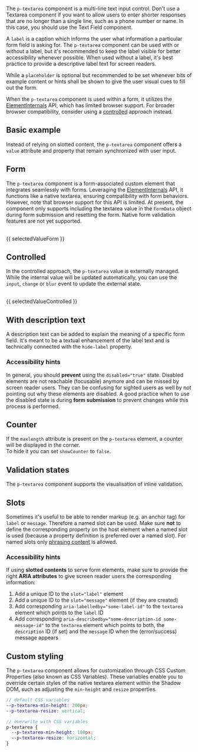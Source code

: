 <ComponentHeading name="Textarea"></ComponentHeading>

The `p-textarea` component is a multi-line text input control. Don't use a Textarea component if you want to allow users
to enter shorter responses that are no longer than a single line, such as a phone number or name. In this case, you
should use the Text Field component.

A `label` is a caption which informs the user what information a particular form field is asking for. The `p-textarea`
component can be used with or without a label, but it's recommended to keep the label visible for better accessibility
whenever possible. When used without a label, it's best practice to provide a descriptive label text for screen readers.

While a `placeholder` is optional but recommended to be set whenever bits of example content or hints shall be shown to
give the user visual cues to fill out the form.

<Notification heading="Attention" heading-tag="h2" state="warning">
When the <code>p-textarea</code> component is used within a form, it utilizes the
<a href="https://developer.mozilla.org/en-US/docs/Web/API/ElementInternals">ElementInternals</a> API, which has limited
browser support. For broader browser compatibility, consider using a
<a href="components/textarea/examples#controlled">controlled</a> approach instead.
</Notification>

<TableOfContents></TableOfContents>

## Basic example

Instead of relying on slotted content, the `p-textarea` component offers a `value` attribute and property that remain
synchronized with user input.

<Playground :markup="labelMarkup" :config="config"></Playground>

## Form

The `p-textarea` component is a form-associated custom element that integrates seamlessly with forms. Leveraging the
[ElementInternals](https://developer.mozilla.org/en-US/docs/Web/API/ElementInternals) API, it functions like a native
textarea, ensuring compatibility with form behaviors. However, note that browser support for this API is limited. At
present, the component only supports including the textarea value in the `FormData` object during form submission and
resetting the form. Native form validation features are not yet supported.

<Playground :frameworkMarkup="formExample" :config="{ ...config, withoutDemo: true }">
  <form @submit.prevent="onSubmit">
    <p-textarea name="some-name" label="Some Label" :theme="theme" />
    <br>
    <PlaygroundButton name="Submit" type="submit"></PlaygroundButton>
    <p-text :theme="theme" style="display: inline-block;">{{ selectedValueForm }}</p-text>
  </form>
</Playground>

## Controlled

In the controlled approach, the `p-textarea` value is externally managed. While the internal value will be updated
automatically, you can use the `input`, `change` or `blur` event to update the external state.

<Playground :frameworkMarkup="controlledExample" :config="{ ...config, withoutDemo: true }">
<p-textarea name="some-name" :theme="theme" @input="updateControlledExample"></p-textarea>
<br>
<p-text :theme="theme">{{ selectedValueControlled }}</p-text>
</Playground>

## With description text

A description text can be added to explain the meaning of a specific form field. It's meant to be a textual enhancement
of the label text and is technically connected with the `hide-label` property.

<Playground :markup="withDescriptionText" :config="config"></Playground>

### <A11yIcon></A11yIcon> Accessibility hints

In general, you should **prevent** using the `disabled="true"` state. Disabled elements are not reachable (focusable)
anymore and can be missed by screen reader users. They can be confusing for sighted users as well by not pointing out
why these elements are disabled. A good practice when to use the disabled state is during **form submission** to prevent
changes while this process is performed.

## Counter

If the `maxlength` attribute is present on the `p-textarea` element, a counter will be displayed in the corner.  
To hide it you can set `showCounter` to `false`.

<Playground :markup="counter" :config="config"></Playground>

## Validation states

The `p-textarea` component supports the visualisation of inline validation.

<Playground :markup="stateMarkup" :config="config">
  <PlaygroundSelect v-model="state" :values="states" name="state"></PlaygroundSelect>
</Playground>

## Slots

Sometimes it's useful to be able to render markup (e.g. an anchor tag) for `label` or `message`. Therefore a named slot
can be used. Make sure **not** to define the corresponding property on the host element when a named slot is used
(because a property definition is preferred over a named slot). For named slots only
[phrasing content](https://developer.mozilla.org/en-US/docs/Web/Guide/HTML/Content_categories#Phrasing_content) is
allowed.

<Playground :markup="slots" :config="config"></Playground>

### <A11yIcon></A11yIcon> Accessibility hints

If using **slotted contents** to serve form elements, make sure to provide the right **ARIA attributes** to give screen
reader users the corresponding information:

1. Add a unique ID to the `slot="label"` element
1. Add a unique ID to the `slot="message"` element (if they are created)
1. Add corresponding `aria-labelledby="some-label-id"` to the `textarea` element which points to the `label` ID
1. Add corresponding `aria-describedby="some-description-id some-message-id"` to the `textarea` element which points to
   both, the `description` ID (if set) and the `message` ID when the (error/success) message appears

## Custom styling

The `p-textarea` component allows for customization through CSS Custom Properties (also known as CSS Variables). These
variables enable you to override certain styles of the native textarea element within the Shadow DOM, such as adjusting
the `min-height` and `resize` properties.

```scss
// default CSS variables
--p-textarea-min-height: 200px;
--p-textarea-resize: vertical;

// overwrite with CSS variables
p-textarea {
  --p-textarea-min-height: 100px;
  --p-textarea-resize: horizontal;
}
```

<script lang="ts">
import Vue from 'vue';  
import {getTextareaCodeSamples} from "shared/src";
import Component from 'vue-class-component';
import { FORM_STATES } from '../../utils'; 

@Component
export default class Code extends Vue {
  config = { themeable: true, spacing: 'block' };

  get theme(): Theme {
    return this.$store.getters.playgroundTheme;
  }

  formExample = getTextareaCodeSamples('default');
  controlledExample = getTextareaCodeSamples('example-controlled');

  get labelMarkup() {
    return `<p-textarea name="some-name" label="Some label"></p-textarea>`;
  }

  withDescriptionText =
`<p-textarea name="some-name" label="Some label" description="Some description"></p-textarea>`;

  counter =
`<p-textarea name="some-name" label="Some label" value="Some value" max-length="200"></p-textarea>
<p-textarea name="some-name" label="Some label" value="Some value" max-length="200" show-counter="false"></p-textarea>`;

  state = 'error';
  states = FORM_STATES;
  get stateMarkup() {
    const attr = `message="${this.state !== 'none' ? `Some ${this.state} validation message.` : ''}"`;
    return `<p-textarea aria-invalid="${this.state === 'error'}" name="some-name" label="Some label" value="Some value" state="${this.state}" ${attr}></p-textarea>`;
    }
    
  slots = `<p-textarea name="some-name" aria-labelledby="some-label-id" aria-describedby="some-description-id some-message-id" state="error">
  <span slot="label" id="some-label-id">Some label with a <a href="https://designsystem.porsche.com">link</a>.</span>
  <span slot="description" id="some-description-id">Some description with a <a href="https://designsystem.porsche.com">link</a>.</span>
  <span slot="message" id="some-message-id">Some error message with a <a href="https://designsystem.porsche.com">link</a>.</span>
</p-textarea>`;

  selectedValueForm = 'Last submitted data: ';
  onSubmit(e) {
    const formData = new FormData(e.target);
    this.selectedValueForm = `Last submitted data: ${
      Array.from(formData.entries(), ([_, value]) => value)
        .join('')
    }`;
  }

  selectedValueControlled = 'Selected value: ';
  updateControlledExample(e) {
  console.log(e);
    this.selectedValueControlled = `Selected value: ${e.target.value}`;
  }

}
</script>
